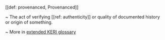 [[def: provenanced, Provenanced]]

~ The act of verifying [[ref: authenticity]] or quality of documented history or origin of something.

~ More in <a href="https://weboftrust.github.io/WOT-terms/docs/glossary/provenanced">extended KERI glossary</a>
